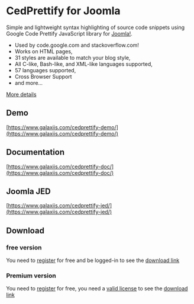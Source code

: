 # CedPrettify for Joomla

Simple and lightweight syntax highlighting of source code snippets using Google Code Prettify JavaScript library for [Joomla!](https://www.joomla.org).

* Used by code.google.com and stackoverflow.com!
* Works on HTML pages,
* 31 styles are available to match your blog style,
* All C-like, Bash-like, and XML-like languages supported,
* 57 languages supported,
* Cross Browser Support
* and more...

[More details](https://www.galaxiis.com/cedprettify-showcase/) 

## Demo
[https://www.galaxiis.com/cedprettify-demo/](https://www.galaxiis.com/cedprettify-demo/)

## Documentation
[https://www.galaxiis.com/cedprettify-doc/](https://www.galaxiis.com/cedprettify-doc/)

## Joomla JED
[https://www.galaxiis.com/cedprettify-jed/](https://www.galaxiis.com/cedprettify-jed/)

## Download
### free version
You need to [register](https://www.galaxiis.com/index.php/member-access?view=registration) for free and be logged-in to see the [download link](https://www.galaxiis.com/cedprettify-download/)  

### Premium version

You need to [register](https://www.galaxiis.com/index.php/member-access?view=registration) for free, you need a [valid license](https://www.galaxiis.com/cedprettify-subscribe/) to see the [download link](https://www.galaxiis.com/cedprettify-download-club/)